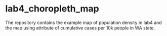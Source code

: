 # lab4_choropleth_map

The repository contains the example map of population density in lab4 and the map using attribute of cumulative cases per 10k people in WA state.
